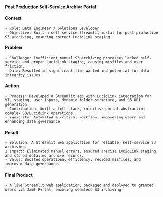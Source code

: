 #### Post Production Self-Service Archive Portal

#### Context
    - Role: Data Engineer / Solutions Developer
    - Objective: Built a self-service Streamlit portal for post-production S3 archiving, ensuring correct LucidLink staging.

#### Problem
    - Challenge: Inefficient manual S3 archiving processes lacked self-service and proper LucidLink staging, causing misfiles and user friction.
    - Data: Resulted in significant time wasted and potential for data integrity issues.

#### Action
    - Process: Developed a Streamlit app with LucidLink integration for VTL staging, user inputs, dynamic folder structure, and S3 URI generation.
    - Contribution: Built a full-stack, intuitive portal abstracting complex S3/LucidLink operations.
    - Seniority: Automated a critical workflow, empowering users and enhancing data governance.

#### Result
    - Solution: A Streamlit web application for reliable, self-service S3 archiving.
    1 Impact: Eliminated manual errors, ensured precise LucidLink staging, and stored detailed archive records.
    - Value: Boosted operational efficiency, reduced misfiles, and improved data governance.

#### Final Product
    - A live Streamlit web application, packaged and deployed to granted users via Jamf Portal, enabling seamless S3 archiving.

